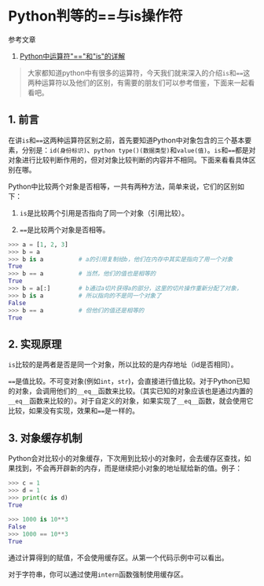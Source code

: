 # Python判等的==与is操作符

参考文章

1. [Python中运算符"=="和"is"的详解](http://www.jb51.net/article/94189.htm)

> 大家都知道python中有很多的运算符，今天我们就来深入的介绍`is`和`==`这两种运算符以及他们的区别，有需要的朋友们可以参考借鉴，下面来一起看看吧。

## 1. 前言

在讲`is`和`==`这两种运算符区别之前，首先要知道Python中对象包含的三个基本要素，分别是：`id(身份标识)`、`python type()(数据类型)`和`value(值)`。`is`和`==`都是对对象进行比较判断作用的，但对对象比较判断的内容并不相同。下面来看看具体区别在哪。

Python中比较两个对象是否相等，一共有两种方法，简单来说，它们的区别如下：

1. `is`是比较两个引用是否指向了同一个对象（引用比较）。

2. `==`是比较两个对象是否相等。

```py
>>> a = [1, 2, 3]
>>> b = a
>>> b is a          # a的引用复制给b，他们在内存中其实是指向了用一个对象
True 
>>> b == a          # 当然，他们的值也是相等的
True
>>> b = a[:]        # b通过a切片获得a的部分，这里的切片操作重新分配了对象，
>>> b is a          # 所以指向的不是同一个对象了
False
>>> b == a          # 但他们的值还是相等的
True
```

## 2. 实现原理

`is`比较的是两者是否是同一个对象，所以比较的是内存地址（id是否相同）。

`==`是值比较。不可变对象(例如`int`，`str`)，会直接进行值比较。对于Python已知的对象，会调用他们的`__eq__`函数来比较。（其实已知的对象应该也是通过内置的`__eq__`函数来比较的）。对于自定义的对象，如果实现了`__eq__`函数，就会使用它比较，如果没有实现，效果和`==`是一样的。

## 3. 对象缓存机制

Python会对比较小的对象缓存，下次用到比较小的对象时，会去缓存区查找，如果找到，不会再开辟新的内存，而是继续把小对象的地址赋给新的值。例子：

```py
>>> c = 1
>>> d = 1
>>> print(c is d) 
True
 
>>> 1000 is 10**3
False
>>> 1000 == 10**3
True
```

通过计算得到的赋值，不会使用缓存区。从第一个代码示例中可以看出。

对于字符串，你可以通过使用`intern`函数强制使用缓存区。

